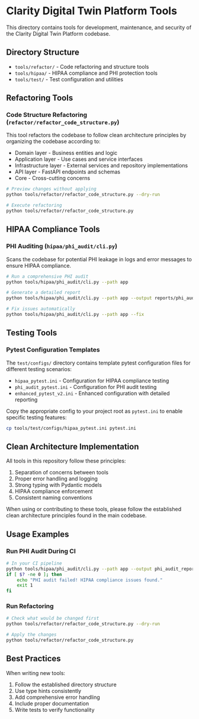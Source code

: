 # Clarity Digital Twin Platform Tools

This directory contains tools for development, maintenance, and security of the Clarity Digital Twin Platform codebase.

## Directory Structure

- `tools/refactor/` - Code refactoring and structure tools
- `tools/hipaa/` - HIPAA compliance and PHI protection tools
- `tools/test/` - Test configuration and utilities

## Refactoring Tools

### Code Structure Refactoring (`refactor/refactor_code_structure.py`)

This tool refactors the codebase to follow clean architecture principles by organizing the codebase according to:

- Domain layer - Business entities and logic
- Application layer - Use cases and service interfaces
- Infrastructure layer - External services and repository implementations
- API layer - FastAPI endpoints and schemas
- Core - Cross-cutting concerns

```bash
# Preview changes without applying
python tools/refactor/refactor_code_structure.py --dry-run

# Execute refactoring
python tools/refactor/refactor_code_structure.py
```

## HIPAA Compliance Tools

### PHI Auditing (`hipaa/phi_audit/cli.py`)

Scans the codebase for potential PHI leakage in logs and error messages to ensure HIPAA compliance.

```bash
# Run a comprehensive PHI audit
python tools/hipaa/phi_audit/cli.py --path app

# Generate a detailed report
python tools/hipaa/phi_audit/cli.py --path app --output reports/phi_audit_report.md

# Fix issues automatically
python tools/hipaa/phi_audit/cli.py --path app --fix
```

## Testing Tools

### Pytest Configuration Templates

The `test/configs/` directory contains template pytest configuration files for different testing scenarios:

- `hipaa_pytest.ini` - Configuration for HIPAA compliance testing
- `phi_audit_pytest.ini` - Configuration for PHI audit testing
- `enhanced_pytest_v2.ini` - Enhanced configuration with detailed reporting

Copy the appropriate config to your project root as `pytest.ini` to enable specific testing features:

```bash
cp tools/test/configs/hipaa_pytest.ini pytest.ini
```

## Clean Architecture Implementation

All tools in this repository follow these principles:

1. Separation of concerns between tools
2. Proper error handling and logging
3. Strong typing with Pydantic models
4. HIPAA compliance enforcement
5. Consistent naming conventions

When using or contributing to these tools, please follow the established clean architecture principles found in the main codebase.

## Usage Examples

### Run PHI Audit During CI

```bash
# In your CI pipeline
python tools/hipaa/phi_audit/cli.py --path app --output phi_audit_report.md
if [ $? -ne 0 ]; then
    echo "PHI audit failed! HIPAA compliance issues found."
    exit 1
fi
```

### Run Refactoring

```bash
# Check what would be changed first
python tools/refactor/refactor_code_structure.py --dry-run

# Apply the changes
python tools/refactor/refactor_code_structure.py
```

## Best Practices

When writing new tools:

1. Follow the established directory structure
2. Use type hints consistently
3. Add comprehensive error handling
4. Include proper documentation
5. Write tests to verify functionality